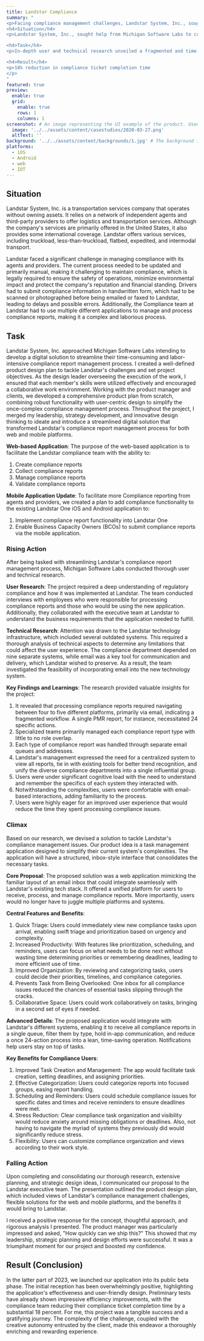 ```yaml
---
title: Landstar Compliance
summary: "
<p>Facing compliance management challenges, Landstar System, Inc., sought help from Michigan Software Labs to streamline their process. In-depth user and technical research unveiled a fragmented and time-consuming workflow. Consequently, a new task management application mirroring an email inbox was developed, consolidating all compliance tasks. The user-friendly platform integrated with existing systems, prioritized tasks, and facilitated collaboration. Launched in 2023, initial feedback was overwhelmingly positive. The now streamlined process resulted in an 18% reduction in compliance ticket completion time, marking the project as a significant success.</p>
<h4>Situation</h4>
<p>Landstar System, Inc., sought help from Michigan Software Labs to create digital tool from the ground up to manage their compliance issues  </p>

<h4>Task</h4>
<p>In-depth user and technical research unveiled a fragmented and time-consuming workflow. A new task management application mirroring an email inbox experience, consolidating all compliance tasks.  </p>

<h4>Result</h4>  
<p>18% reduction in compliance ticket completion time
</p>
"
featured: true
preview:
  enable: true
  grid:
    enable: true
    rows: 1
    columns: 1
screenshot: # An image representing the UI example of the product. Used in preview cards
  image: '../../assets/content/casestudies/2020-03-27.png'
  altText: ''
background: '../../assets/content/backgrounds/1.jpg' # The background image used for preview cards
platforms:
  - iOS
  - Android
  - web
  - IOT
---
```


## Situation

Landstar System, Inc. is a transportation services company that operates without owning assets. It relies on a network of independent agents and third-party providers to offer logistics and transportation services. Although the company's services are primarily offered in the United States, it also provides some international coverage. Landstar offers various services, including truckload, less-than-truckload, flatbed, expedited, and intermodal transport.

Landstar faced a significant challenge in managing compliance with its agents and providers. The current process needed to be updated and primarily manual, making it challenging to maintain compliance, which is legally required to ensure the safety of operations, minimize environmental impact and protect the company's reputation and financial standing. Drivers had to submit compliance information in handwritten form, which had to be scanned or photographed before being emailed or faxed to Landstar, leading to delays and possible errors. Additionally, the Compliance team at Landstar had to use multiple different applications to manage and process compliance reports, making it a complex and laborious process.

## Task

Landstar System, Inc. approached Michigan Software Labs intending to develop a digital solution to streamline their time-consuming and labor-intensive compliance report management process. I created a well-defined product design plan to tackle Landstar's challenges and set project objectives. As the design leader overseeing the execution of the work, I ensured that each member's skills were utilized effectively and encouraged a collaborative work environment. Working with the product manager and clients, we developed a comprehensive product plan from scratch, combining robust functionality with user-centric design to simplify the once-complex compliance management process. Throughout the project, I merged my leadership, strategy development, and innovative design thinking to ideate and introduce a streamlined digital solution that transformed Landstar's compliance report management process for both web and mobile platforms.

**Web-based Application**: The purpose of the web-based application is to facilitate the Landstar compliance team with the ability to:

1. Create compliance reports
2. Collect compliance reports
3. Manage compliance reports
4. Validate compliance reports

**Mobile Application Update**: To facilitate more Compliance reporting from agents and providers, we created a plan to add compliance functionality to the existing Landstar One iOS and Android application to:

1. Implement compliance report functionality into Landstar One
2. Enable Business Capacity Owners (BCOs) to submit compliance reports via the mobile application.

### Rising Action

After being tasked with streamlining Landstar's compliance report management process, Michigan Software Labs conducted thorough user and technical research.

**User Research**: The project required a deep understanding of regulatory compliance and how it was implemented at Landstar. The team conducted interviews with employees who were responsible for processing compliance reports and those who would be using the new application. Additionally, they collaborated with the executive team at Landstar to understand the business requirements that the application needed to fulfill.

**Technical Research**: Attention was drawn to the Landstar technology infrastructure, which included several outdated systems. This required a thorough analysis of technical aspects to determine any limitations that could affect the user experience. The compliance department depended on nine separate systems, while email was a key tool for communication and delivery, which Landstar wished to preserve. As a result, the team investigated the feasibility of incorporating email into the new technology system.

**Key Findings and Learnings**: The research provided valuable insights for the project:

1. It revealed that processing compliance reports required navigating between four to five different platforms, primarily via email, indicating a fragmented workflow. A single PMR report, for instance, necessitated 24 specific actions.
2. Specialized teams primarily managed each compliance report type with little to no role overlap.
3. Each type of compliance report was handled through separate email queues and addresses.
4. Landstar's management expressed the need for a centralized system to view all reports, tie in with existing tools for better trend recognition, and unify the diverse compliance departments into a single influential group.
5. Users were under significant cognitive load with the need to understand and remember the specifics of each system they interacted with.
6. Notwithstanding the complexities, users were comfortable with email-based interactions, adding familiarity to the process.
7. Users were highly eager for an improved user experience that would reduce the time they spent processing compliance issues.

### Climax

Based on our research, we devised a solution to tackle Landstar's compliance management issues. Our product idea is a task management application designed to simplify their current system's complexities. The application will have a structured, inbox-style interface that consolidates the necessary tasks.

**Core Proposal**: The proposed solution was a web application mimicking the familiar layout of an email inbox that could integrate seamlessly with Landstar's existing tech stack. It offered a unified platform for users to receive, process, and manage compliance reports. More importantly, users would no longer have to juggle multiple platforms and systems.

**Central Features and Benefits**:

1. Quick Triage: Users could immediately view new compliance tasks upon arrival, enabling swift triage and prioritization based on urgency and complexity.
2. Increased Productivity: With features like prioritization, scheduling, and reminders, users can focus on what needs to be done next without wasting time determining priorities or remembering deadlines, leading to more efficient use of time.
3. Improved Organization: By reviewing and categorizing tasks, users could decide their priorities, timelines, and compliance categories.
4. Prevents Task from Being Overlooked: One inbox for all compliance issues reduced the chances of essential tasks slipping through the cracks.
5. Collaborative Space: Users could work collaboratively on tasks, bringing in a second set of eyes if needed.

**Advanced Details**: The proposed application would integrate with Landstar's different systems, enabling it to receive all compliance reports in a single queue, filter them by type, hold in-app communication, and reduce a once 24-action process into a lean, time-saving operation. Notifications help users stay on top of tasks.

**Key Benefits for Compliance Users**:

1. Improved Task Creation and Management: The app would facilitate task creation, setting deadlines, and assigning priorities.
2. Effective Categorization: Users could categorize reports into focused groups, easing report handling.
3. Scheduling and Reminders: Users could schedule compliance issues for specific dates and times and receive reminders to ensure deadlines were met.
4. Stress Reduction: Clear compliance task organization and visibility would reduce anxiety around missing obligations or deadlines. Also, not having to navigate the myriad of systems they previously did would significantly reduce stress.
5. Flexibility: Users can customize compliance organization and views according to their work style.

### Falling Action

Upon completing and consolidating our thorough research, extensive planning, and strategic design ideas, I communicated our proposal to the Landstar executive team. The presentation outlined the product design plan, which included views of Landstar's compliance management challenges, flexible solutions for the web and mobile platforms, and the benefits it would bring to Landstar.

I received a positive response for the concept, thoughtful approach, and rigorous analysis I presented. The product manager was particularly impressed and asked, "How quickly can we ship this?" This showed that my leadership, strategic planning and design efforts were successful. It was a triumphant moment for our project and boosted my confidence.

## Result (Conclusion)

In the latter part of 2023, we launched our application into its public beta phase. The initial reception has been overwhelmingly positive, highlighting the application's effectiveness and user-friendly design. Preliminary tests have already shown impressive efficiency improvements, with the compliance team reducing their compliance ticket completion time by a substantial 18 percent. For me, this project was a tangible success and a gratifying journey. The complexity of the challenge, coupled with the creative autonomy entrusted by the client, made this endeavor a thoroughly enriching and rewarding experience.
